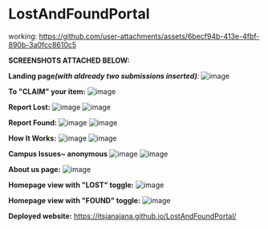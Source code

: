 # LostAndFoundPortal


working: https://github.com/user-attachments/assets/6becf94b-413e-4fbf-890b-3a0fcc8610c5

**SCREENSHOTS ATTACHED BELOW:** 

**Landing page**_**(with aldready two submissions inserted)**:_
![image](https://github.com/user-attachments/assets/372e0edb-637b-4362-95e9-e16dc2423f83)

**To "CLAIM" your item:**
![image](https://github.com/user-attachments/assets/983b6963-c81a-461c-81f1-360362a96319)

**Report Lost:**
![image](https://github.com/user-attachments/assets/90c0b559-3dc4-47d1-9f61-b5c255e7bc7d)
![image](https://github.com/user-attachments/assets/bf5cc1be-ff61-426e-990e-e6af12064f32)

**Report Found:**
![image](https://github.com/user-attachments/assets/01582518-0411-4f84-b857-c81cd16c672f)
![image](https://github.com/user-attachments/assets/f02c3efc-534d-4820-bd3e-e7b4e2c66a72)

**How It Works:**
![image](https://github.com/user-attachments/assets/8a36befe-2fcd-4688-bc9e-0045a87166eb)
![image](https://github.com/user-attachments/assets/a0a033e4-3eb3-472d-bfff-fb89776708b1)

**Campus Issues~ anonymous**
![image](https://github.com/user-attachments/assets/c702a0cf-8f91-45fb-afbd-35a277a2d0c9)
![image](https://github.com/user-attachments/assets/c7740ac3-1030-4083-9c0b-38c8a508d951)


**About us page:**
![image](https://github.com/user-attachments/assets/f878e182-7d64-48e0-9209-025ce3435df4)

**Homepage view with "LOST" toggle:**
![image](https://github.com/user-attachments/assets/a142aeed-d607-4d72-bdcc-cd2dd972a27c)

**Homepage view with "FOUND" toggle:**
![image](https://github.com/user-attachments/assets/439419da-7910-49ed-9c03-bf1c99329344)

**Deployed website:** https://itsjanajana.github.io/LostAndFoundPortal/
